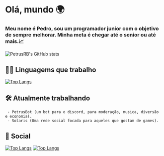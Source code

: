 <h1>Olá, mundo 🌍</h1>

<h3>
Meu nome é Pedro, sou um programador junior com o objetivo de sempre melhorar.
Minha meta é chegar até o senior ou até mais.📈
</h3>

![PetrusRB's GitHub stats](https://github-readme-stats.vercel.app/api?username=PetrusRB&show_icons=true&theme=ambient_gradient&locale=pt-br)

## 👨‍💻 Linguagems que trabalho
[![Top Langs](https://github-readme-stats.vercel.app/api/top-langs/?username=PetrusRB&layout=compact&theme=ambient_gradient&locale=pt-br)](https://github.com/PetrusRB/github-readme-stats)

## 🛠️ Atualmente trabalhando
     - PetrusBot (um bot para o discord, para moderação, musica, diversão e economia).
     - Solaris (Uma rede social focada para aqueles que gostam de games).

## 🔴 Social
[![Top Langs](https://img.shields.io/badge/Pinterest-%23E60023?style=for-the-badge&logo=pinterest&logoColor=white)](https://br.pinterest.com/pedrocodevac/)
[![Top Langs](https://img.shields.io/badge/Youtube-FF0000?style=for-the-badge&logo=youtube&logoColor=white)](https://www.youtube.com/@PetrusRB)
